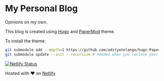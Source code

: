 # My Personal Blog

Opinions on my own.

This blog is created using [Hugo](https://gohugo.io/) and [PaperMod](https://github.com/adityatelange/hugo-PaperMod) theme.

To install the theme:

```bash
git submodule add --depth=1 https://github.com/adityatelange/hugo-PaperMod.git themes/PaperMod
git submodule update --init --recursive # needed when you reclone your repo (submodules may not get cloned automatically)
```

[![Netlify Status](https://api.netlify.com/api/v1/badges/bd0bfd84-fba2-4f90-9af2-ba6bee214d34/deploy-status)](https://app.netlify.com/sites/musing-liskov-12f795/deploys)

Hosted with ❤️ on [Netlify](https://www.netlify.com/)
